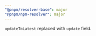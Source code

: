```yaml
---
"@pnpm/resolver-base": major
"@pnpm/npm-resolver": major
---
```


`updateToLatest` replaced with `update` field.
